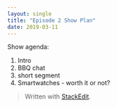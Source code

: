 ```yaml
---
layout: single
title: "Episode 2 Show Plan"
date: 2019-03-11
---
```


Show agenda:

1. Intro
2. BBQ chat
3. short segment
4. Smartwatches - worth it or not?
    




> Written with [StackEdit](https://stackedit.io/).
<!--stackedit_data:
eyJoaXN0b3J5IjpbLTEzNDA1MjE1NTQsODAyMDcxODU3LDEwOD
E2NDAwMTZdfQ==
-->